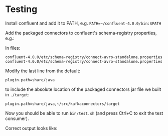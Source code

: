 # Testing

Install confluent and add it to PATH, e.g. `PATH=~/confluent-4.0.0/bin:$PATH`

Add the packaged connectors to confluent's schema-registry properties, e.g.:

In files:
```
confluent-4.0.0/etc/schema-registry/connect-avro-standalone.properties
confluent-4.0.0/etc/schema-registry/connect-avro-standalone.properties
```

Modify the last line from the default:

```
plugin.path=share/java
```

to include the absolute location of the packaged connectors jar file we built in `./target`:

```
plugin.path=share/java,~/src/kafkaconnectors/target
```

Now you should be able to run `bin/test.sh` (and press Ctrl+C to exit the test consumer).

Correct output looks like:

```

```